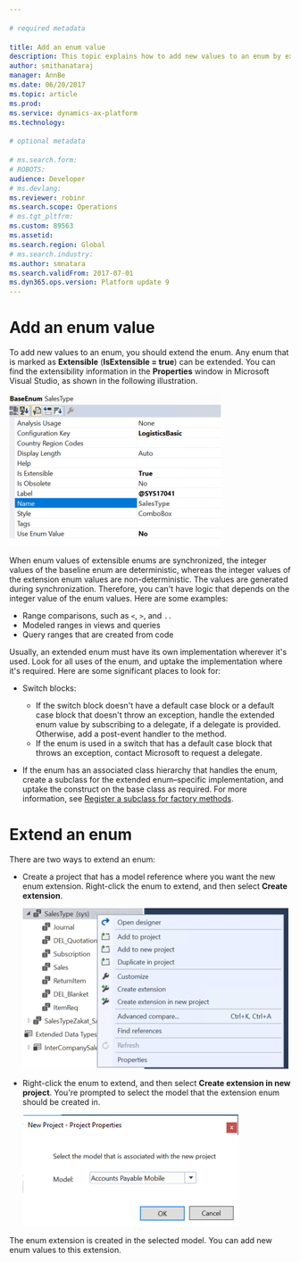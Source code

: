 ```yaml
---

# required metadata

title: Add an enum value
description: This topic explains how to add new values to an enum by extending the enum.
author: smithanataraj
manager: AnnBe
ms.date: 06/20/2017
ms.topic: article
ms.prod: 
ms.service: dynamics-ax-platform
ms.technology: 

# optional metadata

# ms.search.form: 
# ROBOTS: 
audience: Developer
# ms.devlang: 
ms.reviewer: robinr
ms.search.scope: Operations
# ms.tgt_pltfrm: 
ms.custom: 89563
ms.assetid: 
ms.search.region: Global
# ms.search.industry: 
ms.author: smnatara
ms.search.validFrom: 2017-07-01
ms.dyn365.ops.version: Platform update 9
---
```


# Add an enum value

To add new values to an enum, you should extend the enum. Any enum that is marked as **Extensible** (**IsExtensible = true**) can be extended. You can find the extensibility information in the **Properties** window in Microsoft Visual Studio, as shown in the following illustration.

![Extensible enum](media/AddEnum01.png)

When enum values of extensible enums are synchronized, the integer values of the baseline enum are deterministic, whereas the integer values of the extension enum values are non-deterministic. The values are generated during synchronization. Therefore, you can't have logic that depends on the integer value of the enum values. Here are some examples:

+ Range comparisons, such as `<`, `>`, and `..`
+ Modeled ranges in views and queries
+ Query ranges that are created from code 

Usually, an extended enum must have its own implementation wherever it's used. Look for all uses of the enum, and uptake the implementation where it's required. Here are some significant places to look for:

+ Switch blocks:

    - If the switch block doesn't have a default case block or a default case block that doesn't throw an exception, handle the extended enum value by subscribing to a delegate, if a delegate is provided. Otherwise, add a post-event handler to the method. 
    - If the enum is used in a switch that has a default case block that throws an exception, contact Microsoft to request a delegate.

+ If the enum has an associated class hierarchy that handles the enum, create a subclass for the extended enum–specific implementation, and uptake the construct on the base class as required. For more information, see [Register a subclass for factory methods](register-subclass-factory-methods.md).
	
# Extend an enum

There are two ways to extend an enum:

+ Create a project that has a model reference where you want the new enum extension. Right-click the enum to extend, and then select **Create extension**.

    ![Create an extension enum (method 1)](media/AddEnum02.png)

+ Right-click the enum to extend, and then select **Create extension in new project**. You're prompted to select the model that the extension enum should be created in.
		
    ![Create an extension enum (method 2)](media/AddEnum03.png)
		
The enum extension is created in the selected model. You can add new enum values to this extension.
